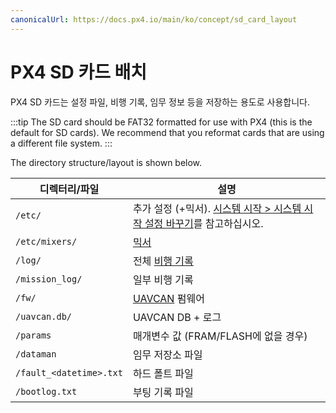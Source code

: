 ```yaml
---
canonicalUrl: https://docs.px4.io/main/ko/concept/sd_card_layout
---
```


# PX4 SD 카드 배치

PX4 SD 카드는 설정 파일, 비행 기록, 임무 정보 등을 저장하는 용도로 사용합니다.

:::tip
The SD card should be FAT32 formatted for use with PX4 (this is the default for SD cards). We recommend that you reformat cards that are using a different file system.
:::

The directory structure/layout is shown below.

| 디렉터리/파일                       | 설명                                                                                                        |
| ----------------------------- | --------------------------------------------------------------------------------------------------------- |
| `/etc/`                       | 추가 설정 (+믹서). [시스템 시작 > 시스템 시작 설정 바꾸기](../concept/system_startup.md#replacing-the-system-startup)를 참고하십시오. |
| `/etc/mixers/`                | [믹서](../concept/mixing.md)                                                                                |
| `/log/`                       | 전체 [비행 기록](../dev_log/logging.md)                                                                         |
| `/mission_log/`               | 일부 비행 기록                                                                                                  |
| `/fw/`                        | [UAVCAN](../uavcan/README.md) 펌웨어                                                                         |
| `/uavcan.db/`                 | UAVCAN DB + 로그                                                                                            |
| `/params`                     | 매개변수 값 (FRAM/FLASH에 없을 경우)                                                                                |
| `/dataman`                    | 임무 저장소 파일                                                                                                 |
| `/fault_<datetime>.txt` | 하드 폴트 파일                                                                                                  |
| `/bootlog.txt`                | 부팅 기록 파일                                                                                                  |
